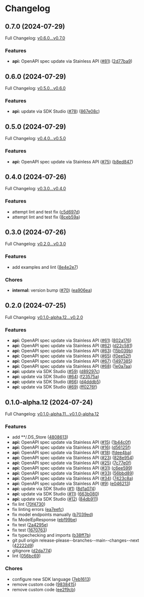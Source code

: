 # Changelog

## 0.7.0 (2024-07-29)

Full Changelog: [v0.6.0...v0.7.0](https://github.com/propulsion-ai/propulsionai-python/compare/v0.6.0...v0.7.0)

### Features

* **api:** OpenAPI spec update via Stainless API ([#81](https://github.com/propulsion-ai/propulsionai-python/issues/81)) ([2d77ba9](https://github.com/propulsion-ai/propulsionai-python/commit/2d77ba9e1dd9246e319a15c3dfb9ccc337c89675))

## 0.6.0 (2024-07-29)

Full Changelog: [v0.5.0...v0.6.0](https://github.com/propulsion-ai/propulsionai-python/compare/v0.5.0...v0.6.0)

### Features

* **api:** update via SDK Studio ([#78](https://github.com/propulsion-ai/propulsionai-python/issues/78)) ([867e08c](https://github.com/propulsion-ai/propulsionai-python/commit/867e08c54e3679d831af6c5ea1e41eec5c302b75))

## 0.5.0 (2024-07-29)

Full Changelog: [v0.4.0...v0.5.0](https://github.com/propulsion-ai/propulsionai-python/compare/v0.4.0...v0.5.0)

### Features

* **api:** OpenAPI spec update via Stainless API ([#75](https://github.com/propulsion-ai/propulsionai-python/issues/75)) ([b8ed847](https://github.com/propulsion-ai/propulsionai-python/commit/b8ed847e75c6d3a80ef2416f79e0f7677f24f0a7))

## 0.4.0 (2024-07-26)

Full Changelog: [v0.3.0...v0.4.0](https://github.com/propulsion-ai/propulsionai-python/compare/v0.3.0...v0.4.0)

### Features

* attempt lint and test fix ([c5d697d](https://github.com/propulsion-ai/propulsionai-python/commit/c5d697d4251c4e523eec0f9e23b08e07044e7233))
* attempt lint and test fix ([8ceb59a](https://github.com/propulsion-ai/propulsionai-python/commit/8ceb59aa444b3f0d384defb59a7a5d6b7bdb43aa))

## 0.3.0 (2024-07-26)

Full Changelog: [v0.2.0...v0.3.0](https://github.com/propulsion-ai/propulsionai-python/compare/v0.2.0...v0.3.0)

### Features

* add examples and lint ([8e4e2e7](https://github.com/propulsion-ai/propulsionai-python/commit/8e4e2e788285b819dacb76f5e74980a0f33d4d37))


### Chores

* **internal:** version bump ([#70](https://github.com/propulsion-ai/propulsionai-python/issues/70)) ([ea906ea](https://github.com/propulsion-ai/propulsionai-python/commit/ea906eab75eba4657adbc18bc2ce702839bcd880))

## 0.2.0 (2024-07-25)

Full Changelog: [v0.1.0-alpha.12...v0.2.0](https://github.com/propulsion-ai/propulsionai-python/compare/v0.1.0-alpha.12...v0.2.0)

### Features

* **api:** OpenAPI spec update via Stainless API ([#61](https://github.com/propulsion-ai/propulsionai-python/issues/61)) ([802a176](https://github.com/propulsion-ai/propulsionai-python/commit/802a176edc3f1b01493775cc71d7240167e43f64))
* **api:** OpenAPI spec update via Stainless API ([#62](https://github.com/propulsion-ai/propulsionai-python/issues/62)) ([d22c581](https://github.com/propulsion-ai/propulsionai-python/commit/d22c581f5fc81619fa0de99fb9bdf8531a896951))
* **api:** OpenAPI spec update via Stainless API ([#63](https://github.com/propulsion-ai/propulsionai-python/issues/63)) ([15b039b](https://github.com/propulsion-ai/propulsionai-python/commit/15b039b53d929fbe268d3373a03ff51efe2fe64f))
* **api:** OpenAPI spec update via Stainless API ([#65](https://github.com/propulsion-ai/propulsionai-python/issues/65)) ([f0ee52f](https://github.com/propulsion-ai/propulsionai-python/commit/f0ee52f4d571a5d9ebd3164f73d8323c0141bf3e))
* **api:** OpenAPI spec update via Stainless API ([#67](https://github.com/propulsion-ai/propulsionai-python/issues/67)) ([1497385](https://github.com/propulsion-ai/propulsionai-python/commit/1497385f1d57c619e88461cb055d5bce44788f7c))
* **api:** OpenAPI spec update via Stainless API ([#68](https://github.com/propulsion-ai/propulsionai-python/issues/68)) ([1e0a7aa](https://github.com/propulsion-ai/propulsionai-python/commit/1e0a7aaf5d57ef2c6f81bec99c3086f8f806bf2d))
* **api:** update via SDK Studio ([#59](https://github.com/propulsion-ai/propulsionai-python/issues/59)) ([d89297c](https://github.com/propulsion-ai/propulsionai-python/commit/d89297cbf0d392abb1157bff3d776e280cd68e3e))
* **api:** update via SDK Studio ([#64](https://github.com/propulsion-ai/propulsionai-python/issues/64)) ([f23575a](https://github.com/propulsion-ai/propulsionai-python/commit/f23575ad63f2e03953e1c594b0d67e0c136bac8e))
* **api:** update via SDK Studio ([#66](https://github.com/propulsion-ai/propulsionai-python/issues/66)) ([d4dddb5](https://github.com/propulsion-ai/propulsionai-python/commit/d4dddb548926551c94bca7284fc8dace8d5bd086))
* **api:** update via SDK Studio ([#69](https://github.com/propulsion-ai/propulsionai-python/issues/69)) ([ff0276f](https://github.com/propulsion-ai/propulsionai-python/commit/ff0276ffaed48896c237ace8883c8e01fc10d7f2))

## 0.1.0-alpha.12 (2024-07-24)

Full Changelog: [v0.1.0-alpha.11...v0.1.0-alpha.12](https://github.com/propulsion-ai/propulsionai-python/compare/v0.1.0-alpha.11...v0.1.0-alpha.12)

### Features

* add **/.DS_Store ([4808613](https://github.com/propulsion-ai/propulsionai-python/commit/4808613c64ec3014c94f63cab8de50f4b806978b))
* **api:** OpenAPI spec update via Stainless API ([#15](https://github.com/propulsion-ai/propulsionai-python/issues/15)) ([1b44c0f](https://github.com/propulsion-ai/propulsionai-python/commit/1b44c0f702364adcaee131b85efa107414c902e7))
* **api:** OpenAPI spec update via Stainless API ([#16](https://github.com/propulsion-ai/propulsionai-python/issues/16)) ([d56125f](https://github.com/propulsion-ai/propulsionai-python/commit/d56125fc8d38e10a8a1883b806e97bd7868e0a74))
* **api:** OpenAPI spec update via Stainless API ([#18](https://github.com/propulsion-ai/propulsionai-python/issues/18)) ([fdee4ba](https://github.com/propulsion-ai/propulsionai-python/commit/fdee4bad04a2d40d2325e75b1bbd7285647d2083))
* **api:** OpenAPI spec update via Stainless API ([#23](https://github.com/propulsion-ai/propulsionai-python/issues/23)) ([828e954](https://github.com/propulsion-ai/propulsionai-python/commit/828e954676813291c760ff43c3b69718661d2af7))
* **api:** OpenAPI spec update via Stainless API ([#25](https://github.com/propulsion-ai/propulsionai-python/issues/25)) ([7c77e0f](https://github.com/propulsion-ai/propulsionai-python/commit/7c77e0f2d32c04b0eab805ffac25f17b8cd18a7f))
* **api:** OpenAPI spec update via Stainless API ([#31](https://github.com/propulsion-ai/propulsionai-python/issues/31)) ([c6ee599](https://github.com/propulsion-ai/propulsionai-python/commit/c6ee5998a353045b5c2dab7a429b595e6c90ea1c))
* **api:** OpenAPI spec update via Stainless API ([#33](https://github.com/propulsion-ai/propulsionai-python/issues/33)) ([56bbd89](https://github.com/propulsion-ai/propulsionai-python/commit/56bbd894fe491f40dcfe9c2f7d6727b5d6651338))
* **api:** OpenAPI spec update via Stainless API ([#34](https://github.com/propulsion-ai/propulsionai-python/issues/34)) ([7423c8a](https://github.com/propulsion-ai/propulsionai-python/commit/7423c8a720f641986db2a0d2bc6da05baff76643))
* **api:** OpenAPI spec update via Stainless API ([#9](https://github.com/propulsion-ai/propulsionai-python/issues/9)) ([e046213](https://github.com/propulsion-ai/propulsionai-python/commit/e046213a1c0d4364061c88a07c7423fb464c1486))
* **api:** update via SDK Studio ([#1](https://github.com/propulsion-ai/propulsionai-python/issues/1)) ([8d1a074](https://github.com/propulsion-ai/propulsionai-python/commit/8d1a0742706ba9dd3726d98e7259fc93de858342))
* **api:** update via SDK Studio ([#11](https://github.com/propulsion-ai/propulsionai-python/issues/11)) ([663b080](https://github.com/propulsion-ai/propulsionai-python/commit/663b080ad6c60e2048e8d4e3f26f7760aa0e7ef3))
* **api:** update via SDK Studio ([#12](https://github.com/propulsion-ai/propulsionai-python/issues/12)) ([84db911](https://github.com/propulsion-ai/propulsionai-python/commit/84db9117c6f879aa4e33f1c86b2c18c86e8193fc))
* fix lint ([70f4730](https://github.com/propulsion-ai/propulsionai-python/commit/70f473069e06c494d8cdf11963ea3ab86b8b131c))
* fix linting errors ([ea7eefc](https://github.com/propulsion-ai/propulsionai-python/commit/ea7eefc6a392a0838fdbc78db4cc31e5041655eb))
* fix model endpoints manually ([b7039ed](https://github.com/propulsion-ai/propulsionai-python/commit/b7039ed1d96babc9d1dbc918f5a346c7d51c9682))
* fix ModelEpResponse ([ebf99be](https://github.com/propulsion-ai/propulsionai-python/commit/ebf99bef0ce027b98bdc73b754a115ee888d21a6))
* fix test ([2a4295e](https://github.com/propulsion-ai/propulsionai-python/commit/2a4295ede5c375f3d810b9d6b2f862b27a6ff049))
* fix test ([1670763](https://github.com/propulsion-ai/propulsionai-python/commit/167076335eb8be90d4393b1b5b317670db5e82b3))
* fix typechecking and imports ([b38ff7b](https://github.com/propulsion-ai/propulsionai-python/commit/b38ff7b7bc4105be89921a924e81546fad672be7))
* git pull origin release-please--branches--main--changes--next ([42222d9](https://github.com/propulsion-ai/propulsionai-python/commit/42222d92088604a3a0cad062968c257c8addf73a))
* gitignore ([d2da774](https://github.com/propulsion-ai/propulsionai-python/commit/d2da774e8badf1e0c170001bdcc2da0bed72a12e))
* lint ([056bc69](https://github.com/propulsion-ai/propulsionai-python/commit/056bc6909649bb75533b9240c65d82dfe0397467))


### Chores

* configure new SDK language ([7eb1613](https://github.com/propulsion-ai/propulsionai-python/commit/7eb1613247cdd64fdffd473b46353176f288344d))
* remove custom code ([9838415](https://github.com/propulsion-ai/propulsionai-python/commit/9838415023af7d17b460bc5b5c09c7b4faa8e113))
* remove custom code ([ee2f9cb](https://github.com/propulsion-ai/propulsionai-python/commit/ee2f9cba4f40ef5a5fc182301bb8e08221211255))
